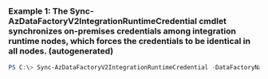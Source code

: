 ### Example 1: The Sync-AzDataFactoryV2IntegrationRuntimeCredential cmdlet synchronizes on-premises credentials among integration runtime nodes, which forces the credentials to be identical in all nodes. (autogenerated)
```powershell
PS C:\> Sync-AzDataFactoryV2IntegrationRuntimeCredential -DataFactoryName test-df-eu2 -Force  -IntegrationRuntimeName test-selfhost-ir -ResourceGroupName rg-test-dfv2
```

